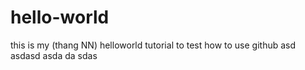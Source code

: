# hello-world
this is my (thang NN) helloworld tutorial to test how to use github
asd asdasd asda da sdas
